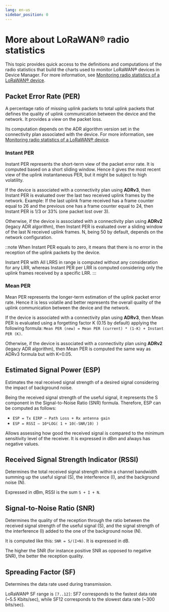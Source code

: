```yaml
---
lang: en-us
sidebar_position: 0
---
```


# More about LoRaWAN® radio statistics

This topic provides quick access to the definitions and computations of
the radio statistics that build the charts used to monitor LoRaWAN®
devices in Device Manager. For more information, see [Monitoring radio
statistics of a LoRaWAN®
device](./dmug-monitor-radio-statistics-lorawan-device.md).

## Packet Error Rate (PER)

A percentage ratio of missing uplink packets to total uplink
packets that defines the quality of uplink communication between the
device and the network. It provides a view on the packet loss.

Its computation depends on the ADR algorithm version set in the
connectivity plan associated with the device. For more information, see
[Monitoring radio
statistics of a LoRaWAN®
device](./dmug-monitor-radio-statistics-lorawan-device.md).

### Instant PER

Instant PER represents the short-term view of
the packet error rate. It is computed based on a short sliding window.
Hence it gives the most recent view of the uplink instantaneous PER, but
it might be subject to high volatility.

If the device is associated with a connectivity plan using
**ADRv3**, then Instant PER is evaluated over the last two
received uplink frames by the network. Example: If the last uplink frame
received has a frame counter equal to 26 and the previous one has a
frame counter equal to 24, then Instant PER is 1/3 or 33% (one packet
lost over 3).

Otherwise, if the device is associated with a connectivity plan
using **ADRv2** (legacy ADR algorithm), then Instant PER is
evaluated over a sliding window of the last N received uplink frames. N,
being 50 by default, depends on the network configuration.

::note
When Instant PER equals to zero, it means that there is no error
in the reception of the uplink packets by the device.

Instant PER with All LRRS in range is computed without any
consideration for any LRR, whereas Instant PER per LRR is computed
considering only the uplink frames received by a specific LRR.
:::

### Mean PER

Mean PER represents the longer-term estimation
of the uplink packet error rate. Hence it is less volatile and better
represents the overall quality of the uplink communication between the
device and the network.

If the device is associated with a connectivity plan using
**ADRv3**, then Mean PER is evaluated using a forgetting
factor K (0.15 by default) applying the following formula:
`Mean PER (new) = Mean PER (current) * (1-K) + Instant PER (K)`.

Otherwise, if the device is associated with a connectivity plan
using **ADRv2** (legacy ADR algorithm), then Mean PER is
computed the same way as ADRv3 formula but with K=0.05.

## Estimated Signal Power (ESP)

Estimates the real received signal strength of a desired signal
considering the impact of background noise.

Being the received signal strength of the useful signal, it
represents the S component in the Signal-to-Noise Ratio (SNR) formula.
Therefore, ESP can be computed as follows:

- `ESP = Tx EIRP – Path Loss + Rx antenna gain`
- `ESP = RSSI – 10*LOG( 1 + 10(-SNR/10) )`

Allows assessing how good the received signal is compared to the
minimum sensitivity level of the receiver. It is expressed in dBm and
always has negative values.


## Received Signal Strength Indicator (RSSI)

Determines the total received signal strength within a channel
bandwidth summing up the useful signal (S), the interference (I), and
the background noise (N).

Expressed in dBm, RSSI is the sum `S + I + N`.

## Signal-to-Noise Ratio (SNR)

Determines the quality of the reception through the ratio between
the received signal strength of the useful signal (S), and the signal
strength of the interference (I) added to the one of the background
noise (N).

It is computed like this: `SNR = S/(I+N)`. It is expressed in
dB.

The higher the SNR (for instance positive SNR as opposed to
negative SNR), the better the reception quality.

## Spreading Factor (SF)

Determines the data rate used during transmission.

LoRaWAN® SF range is `[7..12]`: SF7 corresponds to the fastest
data rate (~5.5 Kbits/sec), while SF12 corresponds to the slowest data
rate (~300 bits/sec).
